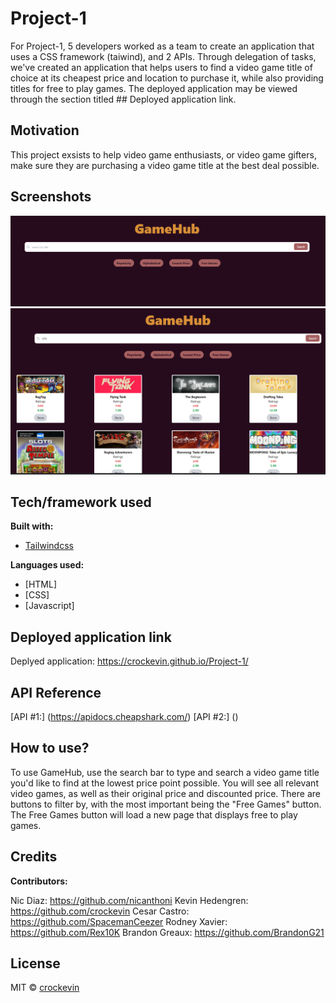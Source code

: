 # Project-1

For Project-1, 5 developers worked as a team to create an application that uses a CSS framework (taiwind), and 2 APIs. Through delegation of tasks, we've created an application that helps users to find a video game title of choice at its cheapest price and location to purchase it, while also providing titles for free to play games. The deployed application may be viewed through the section titled ## Deployed application link. 

## Motivation
This project exsists to help video game enthusiasts, or video game gifters, make sure they are purchasing a video game title at the best deal possible.
 
## Screenshots

![ScreenShot](./assets/imgs/GH-1.png)
![ScreenShot](./assets/imgs/GH2.png)

## Tech/framework used

<b>Built with:</b>
- [Tailwindcss](https://tailwindcss.com/)

<b>Languages used:</b>
 - [HTML]
 - [CSS]
 - [Javascript]

## Deployed application link

Deplyed application: https://crockevin.github.io/Project-1/


## API Reference

[API #1:] (https://apidocs.cheapshark.com/)
[API #2:] ()


## How to use?
To use GameHub, use the search bar to type and search a video game title you'd like to find at the lowest price point possible. You will see all relevant video games, as well as their original price and discounted price. There are buttons to filter by, with the most important being the "Free Games" button. The Free Games button will load a new page that displays free to play games.

## Credits

<b>Contributors:</b>

Nic Diaz: https://github.com/nicanthoni
Kevin Hedengren: https://github.com/crockevin
Cesar Castro: https://github.com/SpacemanCeezer
Rodney Xavier: https://github.com/Rex10K
Brandon Greaux: https://github.com/BrandonG21


## License

MIT © [crockevin]()
